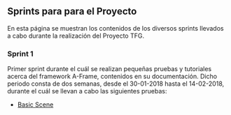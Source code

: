 ## Sprints para para el Proyecto

En esta página se muestran los contenidos de los diversos sprints llevados a cabo durante la realización del Proyecto TFG.

### Sprint 1

Primer sprint durante el cuál se realizan pequeñas pruebas y tutoriales acerca del framework A-Frame, contenidos en su documentación.
Dicho periodo consta de dos semanas, desde el 30-01-2018 hasta el 14-02-2018, durante el cuál se llevan a cabo las siguientes pruebas:

* [Basic Scene](figures-01/README.md)

